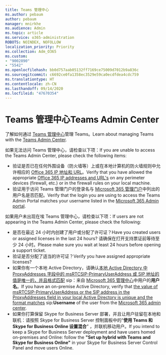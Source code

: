 ```yaml
---
title: Teams 管理中心
ms.author: pebaum
author: pebaum
manager: mnirkhe
ms.audience: Admin
ms.topic: article
ms.service: o365-administration
ROBOTS: NOINDEX, NOFOLLOW
localization_priority: Priority
ms.collection: Adm_O365
ms.custom:
- "9002890"
- "5542"
ms.openlocfilehash: bb0d757aab05132ff7169ce75009d7012b9a836c
ms.sourcegitcommit: c6692ce0fa1358ec3529e59ca0ecdfdea4cdc759
ms.translationtype: HT
ms.contentlocale: zh-CN
ms.lasthandoff: 09/14/2020
ms.locfileid: "47670354"
---
```

# <a name="teams-admin-center"></a><span data-ttu-id="c6305-102">Teams 管理中心</span><span class="sxs-lookup"><span data-stu-id="c6305-102">Teams Admin Center</span></span>

<span data-ttu-id="c6305-103">了解如何通过 [Teams 管理中心](https://docs.microsoft.com/microsoftteams/manage-teams-skypeforbusiness-admin-center)管理 Teams。</span><span class="sxs-lookup"><span data-stu-id="c6305-103">Learn about managing Teams with the [Teams Admin Center](https://docs.microsoft.com/microsoftteams/manage-teams-skypeforbusiness-admin-center).</span></span>

<span data-ttu-id="c6305-104">如果无法访问 Teams 管理中心，请检查以下项：</span><span class="sxs-lookup"><span data-stu-id="c6305-104">If you are unable to access the Teams Admin Center, please check the following items:</span></span>

- <span data-ttu-id="c6305-105">验证是否已在任何外围设备（防火墙等）上或在本地计算机的防火墙规则中允许相应的 [Office 365 IP 地址和 URL](https://docs.microsoft.com/Office365/Enterprise/office-365-ip-web-service)。</span><span class="sxs-lookup"><span data-stu-id="c6305-105">Verify that you have allowed the appropriate [Office 365 IP addresses and URL's](https://docs.microsoft.com/Office365/Enterprise/office-365-ip-web-service) on any perimeter devices (firewall, etc.) or in the firewall rules on your local machine.</span></span>
- <span data-ttu-id="c6305-106">验证用于访问 Teams 管理门户的登录名与 [Microsoft 365 管理门户](https://admin.microsoft.com/Adminportal/Home?source=applauncher#/users)中列出的用户名是否匹配。</span><span class="sxs-lookup"><span data-stu-id="c6305-106">Verify that the login you are using to access the Teams Admin Portal matches your username listed in the [Microsoft 365 Admin portal](https://admin.microsoft.com/Adminportal/Home?source=applauncher#/users).</span></span>

<span data-ttu-id="c6305-107">如果用户未出现在埃 Teams 管理中心，请检查以下项：</span><span class="sxs-lookup"><span data-stu-id="c6305-107">If users are not appearing in the Teams Admin Center, please check the following:</span></span>

- <span data-ttu-id="c6305-108">是否在最近 24 小时内创建了用户或分配了许可证？</span><span class="sxs-lookup"><span data-stu-id="c6305-108">Have you created users or assigned licenses in the last 24 hours?</span></span> <span data-ttu-id="c6305-109">请确保在打开支持票证前等待至少 24 小时。</span><span class="sxs-lookup"><span data-stu-id="c6305-109">Please make sure you wait at least 24 hours before opening a support ticket.</span></span>
- <span data-ttu-id="c6305-110">验证是否分配了适当的许可证？</span><span class="sxs-lookup"><span data-stu-id="c6305-110">Verify you have assigned appropriate licenses?</span></span>
- <span data-ttu-id="c6305-111">如果你有一个本地 Active Directory，请确认[本地 Active Directory 中 ProxyAddresses 字段中的 msRTCSIP-PrimaryUserAddress 或 SIP 地址的值是唯一的，并且格式匹配](https://docs.microsoft.com/skypeforbusiness/troubleshoot/online-configuration/msrtcsip-primaryuseraddress-proxyaddaddress) sip：来自 [Microsoft 365 管理中心](https://admin.microsoft.com/Adminportal/Home?source=applauncher#/users)中用户的**用户名**。</span><span class="sxs-lookup"><span data-stu-id="c6305-111">If you have an on-premise Active Directory, verify that [the value of msRTCSIP-PrimaryUserAddress or the SIP address in the ProxyAddresses field in your local Active Directory is unique and the format matches](https://docs.microsoft.com/skypeforbusiness/troubleshoot/online-configuration/msrtcsip-primaryuseraddress-proxyaddaddress) sip:**Username** of the user from the [Microsoft 365 admin center](https://admin.microsoft.com/Adminportal/Home?source=applauncher#/users).</span></span>
- <span data-ttu-id="c6305-112">如果你打算保留 Skype for Business Server 部署，并且让用户驻留在本地和联机：请按照 Skype for Business Server 控制面板中的“**使用 Teams 和 Skype for Business Online 设置混合**” ，并联机移动用户。</span><span class="sxs-lookup"><span data-stu-id="c6305-112">If you intend to keep a Skype for Business Server deployment and have users homed on-premises and Online: follow the **"Set up hybrid with Teams and Skype for Business Online"** in your Skype for Business Server Control Panel and move users Online.</span></span>
